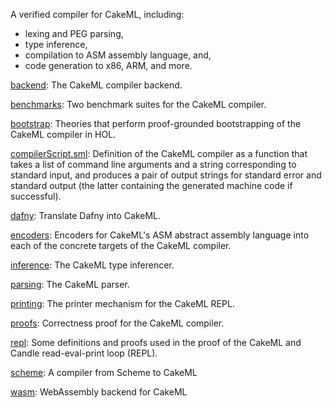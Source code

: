 A verified compiler for CakeML, including:
 - lexing and PEG parsing,
 - type inference,
 - compilation to ASM assembly language, and,
 - code generation to x86, ARM, and more.

[backend](backend):
The CakeML compiler backend.

[benchmarks](benchmarks):
Two benchmark suites for the CakeML compiler.

[bootstrap](bootstrap):
Theories that perform proof-grounded bootstrapping of
the CakeML compiler in HOL.

[compilerScript.sml](compilerScript.sml):
Definition of the CakeML compiler as a function that takes a list of command
line arguments and a string corresponding to standard input, and produces a
pair of output strings for standard error and standard output (the latter
containing the generated machine code if successful).

[dafny](dafny):
Translate Dafny into CakeML.

[encoders](encoders):
Encoders for CakeML's ASM abstract assembly language into each of the concrete
targets of the CakeML compiler.

[inference](inference):
The CakeML type inferencer.

[parsing](parsing):
The CakeML parser.

[printing](printing):
The printer mechanism for the CakeML REPL.

[proofs](proofs):
Correctness proof for the CakeML compiler.

[repl](repl):
Some definitions and proofs used in the proof of the CakeML
and Candle read-eval-print loop (REPL).

[scheme](scheme):
A compiler from Scheme to CakeML

[wasm](wasm):
WebAssembly backend for CakeML
